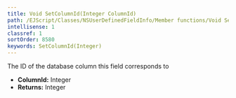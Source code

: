```yaml
---
title: Void SetColumnId(Integer ColumnId)
path: /EJScript/Classes/NSUserDefinedFieldInfo/Member functions/Void SetColumnId(Integer p_0)
intellisense: 1
classref: 1
sortOrder: 8580
keywords: SetColumnId(Integer)
---
```



The ID of the database column this field corresponds to



* **ColumnId:** Integer
* **Returns:** Integer


